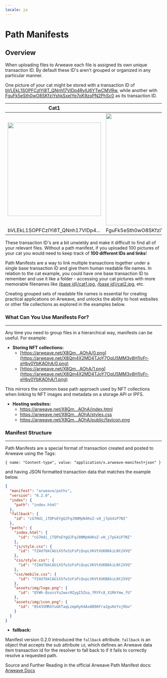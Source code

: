 ```yaml
---
locale: ja
---
```

# Path Manifests

## Overview

When uploading files to Arweave each file is assigned its own unique transaction ID. By default these ID's aren't grouped or organized in any particular manner.

One picture of your cat might be stored with a transaction ID of [bVLEkL1SOPFCzIYi8T_QNnh17VlDp4RylU6YTwCMVRw](https://arweave.net/bVLEkL1SOPFCzIYi8T_QNnh17VlDp4RylU6YTwCMVRw), while another with [FguFk5eSth0wO8SKfziYshkSxeIYe7oK9zoPN2PhSc0](https://arweave.net/FguFk5eSth0wO8SKfziYshkSxeIYe7oK9zoPN2PhSc0) as its transaction ID.

| Cat1 | Cat2 |
|------|------|
| <img src="https://arweave.net/bVLEkL1SOPFCzIYi8T_QNnh17VlDp4RylU6YTwCMVRw" width="300">|<img src="https://arweave.net/FguFk5eSth0wO8SKfziYshkSxeIYe7oK9zoPN2PhSc0" width="360"> |
| bVLEkL1SOPFCzIYi8T_QNnh17VlDp4... | FguFk5eSth0wO8SKfziYshkSxeIYe7oK9zoPN2PhSc0 |

These transaction ID's are a bit unwieldy and make it difficult to find all of your relevant files. Without a path manifest, if you uploaded 100 pictures of your cat you would need to keep track of **100 different IDs and links**! 

Path Manifests are a way to link multiple transactions together under a single base transaction ID and give them human readable file names. In relation to the cat example, you could have one base transaction ID to remember and use it like a folder - accessing your cat pictures with more memorable filenames like [{base id}/cat1.jpg](https://arweave.net/6dRh-TaiA5qtd0NWqrghpvC4_l3EtA3AwCluwPtfWVw/cat1.jpg), [{base id}/cat2.jpg](https://arweave.net/6dRh-TaiA5qtd0NWqrghpvC4_l3EtA3AwCluwPtfWVw/cat2.jpg), etc. 

Creating grouped sets of readable file names is essential for creating practical applications on Arweave, and unlocks the ability to host websites or other file collections as explored in the examples below.

### What Can You Use Manifests For?

---

Any time you need to group files in a hierarchical way, manifests can be useful. For example:

- **Storing NFT collections:**
    - [https://arweave.net/X8Qm…AOhA/0.png](https://arweave.net/X8Qm4X2MD4TJoY7OqUSMM3v8H1lvFr-xHby0YbKAOhA/0.png)
    - [https://arweave.net/X8Qm…AOhA/1.png](https://arweave.net/X8Qm4X2MD4TJoY7OqUSMM3v8H1lvFr-xHby0YbKAOhA/1.png)

This mirrors the common base path approach used by NFT collections when linking to NFT images and metadata on a storage API or IPFS.


- **Hosting websites:**
    - https://arweave.net/X8Qm…AOhA/index.html
    - https://arweave.net/X8Qm…AOhA/styles.css
    - https://arweave.net/X8Qm…AOhA/public/favicon.png


### Manifest Structure

---

Path Manifests are a special format of transaction created and posted to Arweave using the Tags:

 `{ name: "Content-type", value: "application/x.arweave-manifest+json" }`

and having JSON formatted transaction data that matches the example below.

```json
{
  "manifest": "arweave/paths",
  "version": "0.2.0",
  "index": {
    "path": "index.html"
  },
  "fallback": {
    "id": "cG7Hdi_iTQPoEYgQJFqJ8NMpN4KoZ-vH_j7pG4iP7NI"
  },
  "paths": {
    "index.html": {
      "id": "cG7Hdi_iTQPoEYgQJFqJ8NMpN4KoZ-vH_j7pG4iP7NI"
    },
    "js/style.css": {
      "id": "fZ4d7bkCAUiXSfo3zFsPiQvpLVKVtXUKB6kiLNt2XVQ"
    },
    "css/style.css": {
      "id": "fZ4d7bkCAUiXSfo3zFsPiQvpLVKVtXUKB6kiLNt2XVQ"
    },
    "css/mobile.css": {
      "id": "fZ4d7bkCAUiXSfo3zFsPiQvpLVKVtXUKB6kiLNt2XVQ"
    },
    "assets/img/logo.png": {
      "id": "QYWh-QsozsYu2wor0ZygI5Zoa_fRYFc8_X1RkYmw_fU"
    },
    "assets/img/icon.png": {
      "id": "0543SMRGYuGKTaqLzmpOyK4AxAB96Fra2guHzYxjRGo"
    }
  }
}
```

- **fallback:**

Manifest version 0.2.0 introduced the `fallback` attribute. `fallback` is an object that accepts the sub attribute `id`, which defines an Arweave data item transaction id for the resolver to fall back to if it fails to correctly resolve a requested path.

Source and Further Reading in the official Arweave Path Manifest docs: [Arweave Docs](https://github.com/ArweaveTeam/arweave/blob/master/doc/path-manifest-schema.md)


